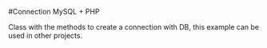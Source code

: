 #Connection MySQL + PHP

Class with the methods to create a connection with DB, this example can be used in other projects.


